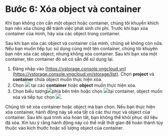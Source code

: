 # Bước 6: Xóa object và container

Khi bạn không còn cần một object hoặc container, chúng tôi khuyến khích bạn nên xóa chúng để tránh việc phát sinh chi phí. Trước khi bạn xóa container của mình, hãy xóa các object trong container.

Sau khi bạn xóa các object và container của mình, chúng sẽ không còn nữa. Nếu bạn muốn tiếp tục sử dụng cùng một tên container, chúng tôi khuyên bạn nên xóa các object, nhưng không xóa container. Sau khi bạn xóa một container, tên container đó sẽ có sẵn để sử dụng lại.&#x20;

1. Đăng nhập vào [https://vstorage.console.vngcloud.vn](https://vstorage.console.vngcloud.vn/storage/list). Chọn **project** và **container** chứa object muốn thực hiện xóa.&#x20;
2. Chọn ![](https://docs.vngcloud.vn/download/thumbnails/49648424/image2023-3-6\_9-53-5.png?version=1\&modificationDate=1678071186000\&api=v2) tại các **container** hoặc **object** muốn thực hiện xóa.
3. Chọn biểu tượng![](https://docs.vngcloud.vn/download/thumbnails/49648424/image2023-3-6\_9-54-5.png?version=1\&modificationDate=1678071246000\&api=v2)phía bên trên hoặc chọn ![](https://docs.vngcloud.vn/download/thumbnails/49648424/image2023-3-6\_9-54-25.png?version=1\&modificationDate=1678071266000\&api=v2)tại container, object muốn xóa và tiếp tục chọn ![](https://docs.vngcloud.vn/download/thumbnails/49648424/image2023-3-6\_9-55-8.png?version=1\&modificationDate=1678071309000\&api=v2).

Chúng tôi sẽ xóa container hoặc object mà bạn chọn. Nếu bạn thực hiện xóa container, hành động này sẽ xóa tất cả các thư mục và object của container. Sau khi quá trình xóa hoàn tất, bạn không thể khôi phục dữ liệu đã xóa. Xin lưu ý rằng hành động này có thể mất thời gian để hoàn thành tùy thuộc vào kích thước hoặc số lượng object của container.



<figure><img src="../../../../.gitbook/assets/Xoa_object_container.gif" alt=""><figcaption></figcaption></figure>
